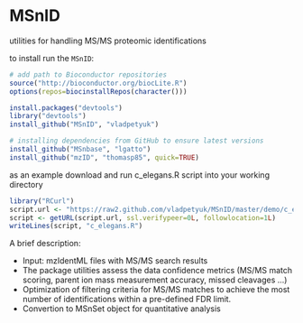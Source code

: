 MSnID
=====

utilities for handling MS/MS proteomic identifications

to install run the `MSnID`:

```r
# add path to Bioconductor repositories
source("http://bioconductor.org/biocLite.R")
options(repos=biocinstallRepos(character()))

install.packages("devtools")
library("devtools")
install_github("MSnID", "vladpetyuk")

# installing dependencies from GitHub to ensure latest versions
install_github("MSnbase", "lgatto")
install_github("mzID", "thomasp85", quick=TRUE)
```

as an example download and run c_elegans.R script into your working directory
```r
library("RCurl")
script.url <- "https://raw2.github.com/vladpetyuk/MSnID/master/demo/c_elegans.R"
script <- getURL(script.url, ssl.verifypeer=0L, followlocation=1L)
writeLines(script, "c_elegans.R")
```


A brief description:
* Input: mzIdentML files with MS/MS search results
* The package utilities assess the data confidence metrics 
  (MS/MS match scoring, parent ion mass measurement accuracy, missed cleavages ...)
* Optimization of filtering criteria for MS/MS matches to achieve the most number
  of identifications within a pre-defined FDR limit.
* Convertion to MSnSet object for quantitative analysis

